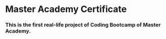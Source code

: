# Master Academy Certificate
### This is the first real-life project of Coding Bootcamp of Master Academy.

